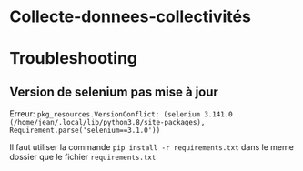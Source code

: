 # Collecte-donnees-collectivités


# Troubleshooting

## Version de selenium pas mise à jour
Erreur: `pkg_resources.VersionConflict: (selenium 3.141.0 (/home/jean/.local/lib/python3.8/site-packages), Requirement.parse('selenium==3.1.0'))
`

Il faut utiliser la commande `pip install -r requirements.txt` dans le meme dossier que le fichier `requirements.txt`